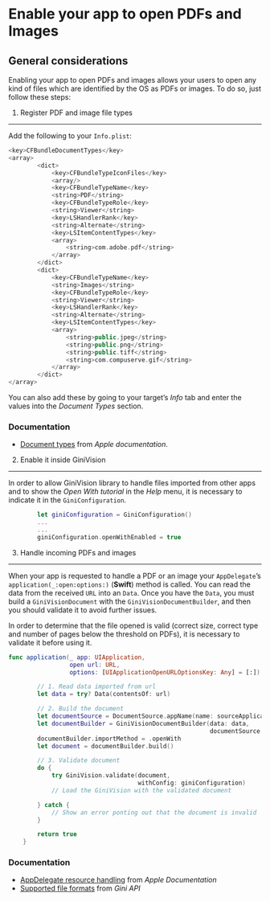 Enable your app to open PDFs and Images
=============================

General considerations
----------------------

Enabling your app to open PDFs and images allows your users to open any kind of files which are identified by the OS as PDFs or images. To do so, just follow these steps:


1. Register PDF and image file types
------------------------------------

Add the following to your `Info.plist`:

```swift
<key>CFBundleDocumentTypes</key>
<array>
        <dict>
            <key>CFBundleTypeIconFiles</key>
            <array/>
            <key>CFBundleTypeName</key>
            <string>PDF</string>
            <key>CFBundleTypeRole</key>
            <string>Viewer</string>
            <key>LSHandlerRank</key>
            <string>Alternate</string>
            <key>LSItemContentTypes</key>
            <array>
                <string>com.adobe.pdf</string>
            </array>
        </dict>
        <dict>
            <key>CFBundleTypeName</key>
            <string>Images</string>
            <key>CFBundleTypeRole</key>
            <string>Viewer</string>
            <key>LSHandlerRank</key>
            <string>Alternate</string>
            <key>LSItemContentTypes</key>
            <array>
                <string>public.jpeg</string>
                <string>public.png</string>
                <string>public.tiff</string>
                <string>com.compuserve.gif</string>
            </array>
        </dict>
</array>
```

You can also add these by going to your target’s *Info* tab and enter the values into the *Document Types* section.

### Documentation

-   [Document types](https://developer.apple.com/library/content/documentation/FileManagement/Conceptual/DocumentInteraction_TopicsForIOS/Articles/RegisteringtheFileTypesYourAppSupports.html) from _Apple documentation_.

2. Enable it inside GiniVision
---------------------------------
In order to allow GiniVision library to handle files imported from other apps and to show the _Open With tutorial_ in the _Help_ menu, it is necessary to indicate it in the `GiniConfiguration`.

```swift
        let giniConfiguration = GiniConfiguration()
        ...
        ...
        giniConfiguration.openWithEnabled = true
```

3. Handle incoming PDFs and images
---------------------------------

When your app is requested to handle a PDF or an image your `AppDelegate`’s `application(_:open:options:)` (__Swift__) method is called. You can read the data from the received `URL` into an `Data`.
Once you have the `Data`, you must build a `GiniVisionDocument` with the `GiniVisionDocumentBuilder`, and then you should validate it to avoid further issues.

In order to determine that the file opened is valid (correct size, correct type and number of pages below the threshold on PDFs), it is necessary to validate it before using it.


```swift
func application(_ app: UIApplication,
                 open url: URL,
                 options: [UIApplicationOpenURLOptionsKey: Any] = [:]) -> Bool {

        // 1. Read data imported from url
        let data = try? Data(contentsOf: url)

        // 2. Build the document
        let documentSource = DocumentSource.appName(name: sourceApplication)
        let documentBuilder = GiniVisionDocumentBuilder(data: data,
                                                        documentSource: documentSource)
        documentBuilder.importMethod = .openWith
        let document = documentBuilder.build()

        // 3. Validate document
        do {
            try GiniVision.validate(document,
                                    withConfig: giniConfiguration)
            // Load the GiniVision with the validated document

        } catch {
        	// Show an error ponting out that the document is invalid
        }

        return true
    }
```

### Documentation

-   [AppDelegate resource handling](https://developer.apple.com/documentation/uikit/uiapplicationdelegate/1623112-application) from _Apple Documentation_
-   [Supported file formats](http://developer.gini.net/gini-api/html/documents.html#supported-file-formats) from _Gini API_
